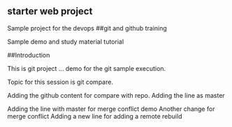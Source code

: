 ## starter web project

Sample project for the devops
##git and github training

Sample demo and study material tutorial

##Introduction

This is git project ... demo for the git sample execution.

Topic for this session is git compare.

Adding the github content for compare with repo.
Adding the line as master


Adding the line with master for merge conflict demo
Another change for merge conflict
Adding a new line for adding a remote rebuild
